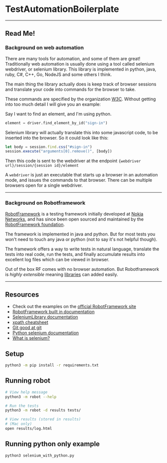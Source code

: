 # TestAutomationBoilerplate

---

## Read Me!

### Background on web automation

There are many tools for automation, and some of them are great! Traditionally web automation is usually done using a tool called selenium webdriver, or selenium library. This library is implemented in python, java, ruby, C#, C++, Go, NodeJS and some others I think.

The main thing the library actually does is keep track of browser sessions and translate your code into commands for the browser to take.

These commands are specified by the organization [W3C](https://www.w3.org/TR/webdriver1/). Without getting into too much detail I will give you an example:

Say I want to find an element, and I'm using python.

```python
element = driver.find_element_by_id("sign-in")
```

Selenium library will actually translate this into some javascript code, to be inserted into the browser. So it could look like this:

```javascript
let body = session.find.css("#sign-in")
session.execute("arguments[0].remove()", [body])
```

Then this code is sent to the webdriver at the endpoint `{webdriver url}/session/{session id}/element`

A `webdriver` is just an executable that starts up a browser in an automation mode, and issues the commands to that browser. There can be multiple browsers open for a single webdriver.

---

### Background on Robotframework

[RobotFramework](https://robotframework.org/) is a testing framework initially developed at [Nokia Networks](http://networks.nokia.com/), 
and has since been open sourced and maintained by the [RobotFramework foundation](http://robotframework.org/foundation).

The framework is implemented in java and python. But for most tests you won't need to touch any java or python (not to say it's not helpful though).

The framework offers a way to write tests in natural language, translate the tests into real code, run the tests, and finally accumulate results into excellent log files which can be viewed in browser.

Out of the box RF comes with no browser automation. But Robotframework is _highly extensible_ meaning [libraries](https://robotframework.org/#libraries) can added easily.

---
## Resources

* Check out the examples on the [official RobotFramework site](https://robotframework.org/)
* [RobotFramework built in documentation](http://robotframework.org/robotframework/latest/libraries/BuiltIn.html)
* [SeleniumLibrary documentation](http://robotframework.org/SeleniumLibrary/SeleniumLibrary.html)
* [xpath cheatsheet](https://devhints.io/xpath)
* [Git good at git](https://rogerdudler.github.io/git-guide/)
* [Python selenium documentation](https://selenium-python.readthedocs.io/)
* [What is selenium?](https://www.seleniumhq.org/docs/01_introducing_selenium.jsp)

## Setup

```bash
python3 -m pip install -r requirements.txt
```

## Running robot

```bash
# View help message
python3 -m robot --help

# Run the tests
python3 -m robot -d results tests/

# View results (stored in results)
# (Mac only)
open results/log.html
```

## Running python only example

```bash
python3 selenium_with_python.py
```
